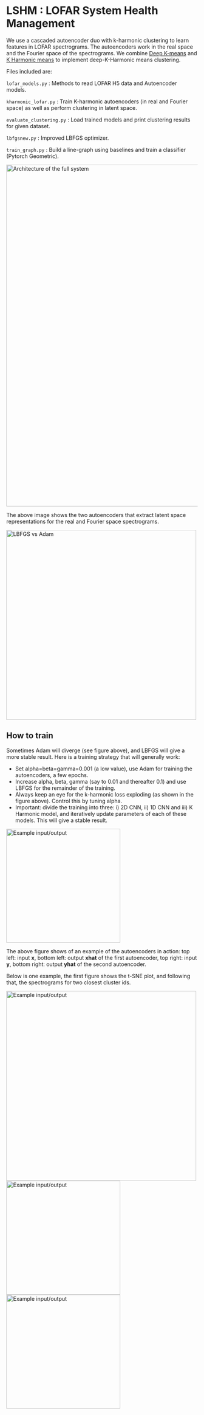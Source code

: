 # LSHM : LOFAR System Health Management
We use a cascaded autoencoder duo with k-harmonic clustering to learn features in LOFAR spectrograms. The autoencoders work in the real space and the Fourier space of the spectrograms. We combine [Deep K-means](https://arxiv.org/abs/1806.10069) and [K Harmonic means](https://www.hpl.hp.com/techreports/2000/HPL-2000-137.html) to implement deep-K-Harmonic means clustering.

Files included are:

``` lofar_models.py ``` : Methods to read LOFAR H5 data and Autoencoder models.

``` kharmonic_lofar.py ``` : Train K-harmonic autoencoders (in real and Fourier space) as well as perform clustering in latent space.

``` evaluate_clustering.py ``` : Load trained models and print clustering results for given dataset.

``` lbfgsnew.py ``` : Improved LBFGS optimizer.

``` train_graph.py ``` : Build a line-graph using baselines and train a classifier (Pytorch Geometric).

<img src="./figures/arch.png" alt="Architecture of the full system" width="900"/>


The above image shows the two autoencoders that extract latent space representations for the real and Fourier space spectrograms.


<img src="./figures/errors.png" alt="LBFGS vs Adam" width="500"/>

## How to train
Sometimes Adam will diverge (see figure above), and LBFGS will give a more stable result. Here is a training strategy that will generally work:

 - Set alpha=beta=gamma=0.001 (a low value), use Adam for training the autoencoders, a few epochs.
 - Increase alpha, beta, gamma (say to 0.01 and thereafter 0.1) and use LBFGS for the remainder of the training.
 - Always keep an eye for the k-harmonic loss exploding (as shown in the figure above). Control this by tuning alpha.
 - Important: divide the training into three: i) 2D CNN, ii) 1D CNN and iii) K Harmonic model, and iteratively update parameters of each of these models. This will give a stable result.


<img src="./figures/examplepatch.png" alt="Example input/output" width="300"/>

The above figure shows of an example of the autoencoders in action: top left: input **x**, bottom left: output **xhat** of the first autoencoder,
top right: input **y**, bottom right: output **yhat** of the second autoencoder.


Below is one example, the first figure shows the t-SNE plot, and following that, the spectrograms for two closest cluster ids.

<img src="./figures/scatter.png" alt="Example input/output" width="500"/>

<img src="./figures/cluster0.png" alt="Example input/output" width="300"/>

<img src="./figures/cluster1.png" alt="Example input/output" width="300"/>
